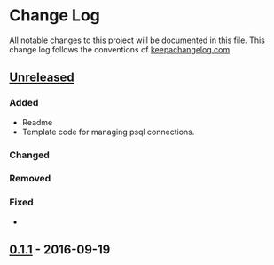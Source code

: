 # Change Log
All notable changes to this project will be documented in this file. This change log follows the conventions of [keepachangelog.com](http://keepachangelog.com/).

## [Unreleased]
### Added
- Readme
- Template code for managing psql connections.
### Changed
### Removed
### Fixed
- 

## [0.1.1] - 2016-09-19

[Unreleased]: https://github.com/w33tmaricich/clj-rta/compare/0.1.1...HEAD
[0.1.1]: https://github.com/your-name/clj-rta/compare/0.1.0...0.1.1
